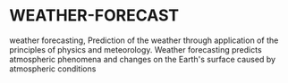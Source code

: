 # WEATHER-FORECAST
weather forecasting, Prediction of the weather through application of the principles of physics and meteorology.
Weather forecasting predicts atmospheric phenomena and changes on the Earth's surface caused by atmospheric conditions 
